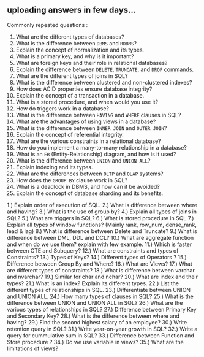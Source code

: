 ## uploading answers in few days... 

Commonly repeated questions : 

1. What are the different types of databases?
2. What is the difference between `DBMS` and `RDBMS`?
3. Explain the concept of normalization and its types.
4. What is a primary key, and why is it important?
5. What are foreign keys and their role in relational databases?
6. Explain the difference between `DELETE`, `TRUNCATE`, and `DROP` commands.
7. What are the different types of joins in SQL?
8. What is the difference between clustered and non-clustered indexes?
9. How does ACID properties ensure database integrity?
10. Explain the concept of a transaction in a database.
11. What is a stored procedure, and when would you use it?
12. How do triggers work in a database?
13. What is the difference between `HAVING` and `WHERE` clauses in SQL?
14. What are the advantages of using views in a database?
15. What is the difference between `INNER JOIN` and `OUTER JOIN`?
16. Explain the concept of referential integrity.
17. What are the various constraints in a relational database?
18. How do you implement a many-to-many relationship in a database?
19. What is an `ER` (Entity-Relationship) diagram, and how is it used?
20. What is the difference between `UNION` and `UNION ALL`?
21. Explain indexing and its types.
22. What are the differences between `OLTP` and `OLAP` systems?
23. How does the `GROUP BY` clause work in SQL?
24. What is a deadlock in DBMS, and how can it be avoided?
25. Explain the concept of database sharding and its benefits.


1.) Explain order of execution of SQL.
2.) What is difference between where and having?
3.) What is the use of group by?
4.) Explain all types of joins in SQL?
5.) What are triggers in SQL?
6.) What is stored procedure in SQL
7.) Explain all types of window functions?
(Mainly rank, row_num, dense_rank, lead & lag)
8.) What is difference between Delete and Truncate?
9.) What is difference between DML, DDL and DCL?
10.) What are aggregate function and when do we use them? explain with few example.
11.) Which is faster between CTE and Subquery?
12.) What are constraints and types of Constraints?
13.) Types of Keys?
14.) Different types of Operators ?
15.) Difference between Group By and Where?
16.) What are Views?
17.) What are different types of constraints?
18.) What is difference between varchar and nvarchar?
19.) Similar for char and nchar?
20.) What are index and their types?
21.) What is an index? Explain its different types.
22.) List the different types of relationships in SQL.
23.) Differentiate between UNION and UNION ALL.
24.) How many types of clauses in SQL?
25.) What is the difference between UNION and UNION ALL in SQL?
26.) What are the various types of relationships in SQL?
27.) Difference between Primary Key and Secondary Key?
28.) What is the difference between where and having?
29.) Find the second highest salary of an employee?
30.) Write retention query in SQL?
31.) Write year-on-year growth in SQL?
32.) Write a query for cummulative sum in SQL?
33.) Difference between Function and Store procedure ?
34.) Do we use variable in views?
35.) What are the limitations of views?